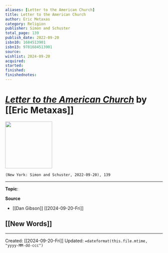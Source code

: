 ```yaml
---
aliases: [Letter to the American Church]
title: Letter to the American Church
author: Eric Metaxas
category: Religion
publisher: Simon and Schuster
total_page: 139
publish_date: 2022-09-20
isbn10: 1684513901
isbn13: 9781684513901
source: 
wishlist: 2024-09-20
acquired: 
started: 
finished: 
finishednotes: 
---
```

# *[Letter to the American Church]()* by [[Eric Metaxas]]

<img src="http://books.google.com/books/content?id=LCRuEAAAQBAJ&printsec=frontcover&img=1&zoom=1&edge=curl&source=gbs_api" width=150>

`(New York: Simon and Schuster, 2022-09-20), 139`



--- 
**Topic**: 

**Source**
- [[Dan Gibson]] [[2024-09-20-Fri]]
 
**[[New Words]]**
- 

---
Created: [[2024-09-20-Fri]]
Updated: `=dateformat(this.file.mtime, "yyyy-MM-dd-ccc")`